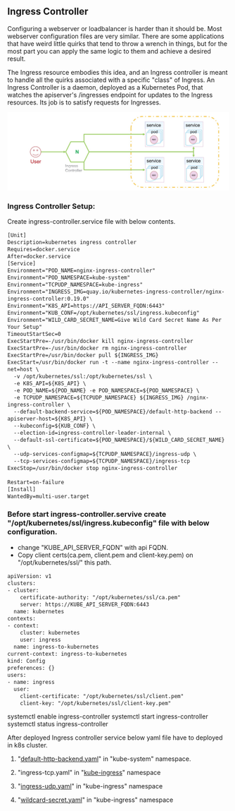
## Ingress Controller

Configuring a webserver or loadbalancer is harder than it should be. Most webserver configuration files are very similar. 
There are some applications that have weird little quirks that tend to throw a wrench in things, but for the most part you can 
apply the same logic to them and achieve a desired result.

The Ingress resource embodies this idea, and an Ingress controller is meant to handle all the quirks associated with a specific 
"class" of Ingress. An Ingress Controller is a daemon, deployed as a Kubernetes Pod, that watches the apiserver's /ingresses 
endpoint for updates to the Ingress resources. Its job is to satisfy requests for Ingresses.

![IC](https://github.com/bishnuroy/Kubernetes/blob/master/images/IC.jpg)


### Ingress Controller Setup:

Create ingress-controller.service file with below contents.

```service
[Unit]
Description=kubernetes ingress controller
Requires=docker.service
After=docker.service
[Service]
Environment="POD_NAME=nginx-ingress-controller"
Environment="POD_NAMESPACE=kube-system"
Environment="TCPUDP_NAMESPACE=kube-ingress"
Environment="INGRESS_IMG=quay.io/kubernetes-ingress-controller/nginx-ingress-controller:0.19.0"
Environment="K8S_API=https://API_SERVER_FQDN:6443"
Environment="KUB_CONF=/opt/kubernetes/ssl/ingress.kubeconfig"
Environment="WILD_CARD_SECRET_NAME=Give Wild Card Secret Name As Per Your Setup"
TimeoutStartSec=0
ExecStartPre=-/usr/bin/docker kill nginx-ingress-controller
ExecStartPre=-/usr/bin/docker rm nginx-ingress-controller
ExecStartPre=/usr/bin/docker pull ${INGRESS_IMG}
ExecStart=/usr/bin/docker run -t --name nginx-ingress-controller --net=host \
  -v /opt/kubernetes/ssl:/opt/kubernetes/ssl \
  -e K8S_API=${K8S_API} \
  -e POD_NAME=${POD_NAME} -e POD_NAMESPACE=${POD_NAMESPACE} \
  -e TCPUDP_NAMESPACE=${TCPUDP_NAMESPACE} ${INGRESS_IMG} /nginx-ingress-controller \
  --default-backend-service=${POD_NAMESPACE}/default-http-backend --apiserver-host=${K8S_API} \
  --kubeconfig=${KUB_CONF} \
  --election-id=ingress-controller-leader-internal \
  --default-ssl-certificate=${POD_NAMESPACE}/${WILD_CARD_SECRET_NAME} \
  --udp-services-configmap=${TCPUDP_NAMESPACE}/ingress-udp \
  --tcp-services-configmap=${TCPUDP_NAMESPACE}/ingress-tcp
ExecStop=/usr/bin/docker stop nginx-ingress-controller

Restart=on-failure
[Install]
WantedBy=multi-user.target

```

### Before start ingress-controller.servive create "/opt/kubernetes/ssl/ingress.kubeconfig" file with below configuration.
  - change "KUBE_API_SERVER_FQDN" with api FQDN.
  - Copy client certs(ca.pem, client.pem and client-key.pem) on "/opt/kubernetes/ssl/" this path.
```
apiVersion: v1
clusters:
- cluster:
    certificate-authority: "/opt/kubernetes/ssl/ca.pem"
    server: https://KUBE_API_SERVER_FQDN:6443
  name: kubernetes
contexts:
- context:
    cluster: kubernetes
    user: ingress
  name: ingress-to-kubernetes
current-context: ingress-to-kubernetes
kind: Config
preferences: {}
users:
- name: ingress
  user:
    client-certificate: "/opt/kubernetes/ssl/client.pem"
    client-key: "/opt/kubernetes/ssl/client-key.pem"
```

systemctl enable ingress-controller
systemctl start ingress-controller
systemctl status ingress-controller


After deployed Ingress controller service below yaml file have to deployed in k8s cluster.

1. "[default-http-backend.yaml]()" in "kube-system" namespace.

2. "ingress-tcp.yaml" in "[kube-ingress]()" namespace

3. "[ingress-udp.yaml]()" in "kube-ingress" namespace

4. "[wildcard-secret.yaml]()" in "kube-ingress" namespace





